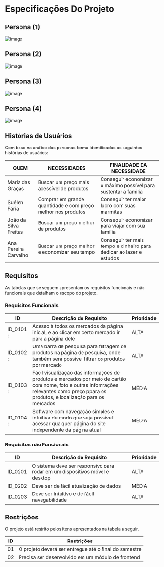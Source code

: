# Especificações Do Projeto
## Persona (1)

![image](https://user-images.githubusercontent.com/90793478/146013340-3bdd52d2-dcfa-4b61-9b8e-4c9bf6f8230e.png)

## Persona (2)

![image](https://user-images.githubusercontent.com/90793478/146013624-7af130c6-aaa8-4c5f-8bd7-a68d4c6c0690.png)

## Persona (3)

![image](https://user-images.githubusercontent.com/90793478/146013687-6f082c97-6ad8-4410-bd94-95a585f59565.png)

## Persona (4)

![image](https://user-images.githubusercontent.com/90793478/146013550-ede3312b-f6c4-44b2-9302-551d8c6dc667.png)

## Histórias de Usuários

Com base na análise das personas forma identificadas as seguintes histórias de usuários:

|      QUEM   |NECESSIDADES       |  FINALIDADE DA NECESSIDADE                     |
|-------------|-------------------|----------------------------------------------------------------|
|Maria das Graças| Buscar um preço mais acessível de produtos  | Conseguir economizar o máximo possível para sustentar a familia       |
|Suélen Fária | Comprar em grande quantidade e com preço melhor nos produtos | Conseguir ter maior lucro com suas marmitas           |
|João da Silva Freitas | Buscar um preço melhor de produtos  | Conseguir economizar para viajar com sua familia                        |
|Ana Pereira Carvalho  | Buscar um preço melhor e economizar seu tempo  | Conseguir ter mais tempo e dinheiro para dedicar ao lazer e estudos    |

## Requisitos

As tabelas que se seguem apresentam os requisitos funcionais e não funcionais que detalham o escopo do projeto.

### Requisitos Funcionais

|ID    | Descrição do Requisito  | Prioridade |
|------|-----------------------------------------|----|
|ID_0101 : | Acesso à todos os mercados da página inicial, e ao clicar em certo mercado ir para a página dele | ALTA | 
|ID_0102 : | Uma barra de pesquisa para filtragem de produtos na página de pesquisa, onde também será possível filtrar os produtos por mercado  | ALTA | 
|ID_0103 : | Fácil visualização das informações de produtos e mercados por meio de cartão com nome, foto e outras infomrações relevantes como preço ppara os produtos, e localização para os mercados | MÉDIA |
|ID_0104 : | Software com navegação simples e intuitiva de modo que seja possível acessar qualquer página do site independente da página atual | MÉDIA |


### Requisitos não Funcionais

|ID     | Descrição do Requisito  |Prioridade |
|-------|-------------------------|----|
|ID_0201| O sistema deve ser responsivo para rodar em um dispositivos móvel e desktop | ALTA | 
|ID_0202| Deve ser de fácil atualização de dados |  MÉDIA | 
|ID_0203| Deve ser intuitivo e de fácil navegabilidade |  ALTA | 

## Restrições

O projeto está restrito pelos itens apresentados na tabela a seguir.

|ID| Restrições                                            |
|--|-------------------------------------------------------|
|01| O projeto deverá ser entregue até o final do semestre   |
|02| Precisa ser desenvolvido em um módulo de frontend     | 

